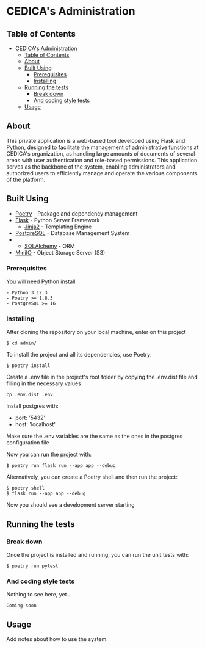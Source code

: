 # CEDICA's Administration

## Table of Contents

- [CEDICA's Administration](#cecidas-administration)
  - [Table of Contents](#table-of-contents)
  - [About ](#about-)
  - [Built Using ](#built-using-)
    - [Prerequisites](#prerequisites)
    - [Installing](#installing)
  - [Running the tests ](#running-the-tests-)
    - [Break down](#break-down)
    - [And coding style tests](#and-coding-style-tests)
  - [Usage ](#usage-)

## About <a name = "about"></a>
This private application is a web-based tool developed using Flask and Python, designed to facilitate the management of administrative functions at CEDICA's organization, as handling large amounts of documents of several areas with user authentication and role-based permissions. This application serves as the backbone of the system, enabling administrators and authorized users to efficiently manage and operate the various components of the platform.

## Built Using <a name = "built_using"></a>

- [Poetry](https://python-poetry.org/) - Package and dependency management
- [Flask](https://flask.palletsprojects.com/en/3.0.x/) - Python Server Framework
  - [Jinja2](https://jinja.palletsprojects.com/en/3.1.x/) - Templating Engine
- [PostgreSQL](https://www.postgresql.org/) - Database Management System 
- - [SQLAlchemy](https://www.sqlalchemy.org/) - ORM
- [MiniIO](https://github.com/minio/minio) - Object Storage Server (S3)

### Prerequisites

You will need Python install
```
- Python 3.12.3
- Poetry >= 1.8.3
- PostgreSQL >= 16
```

### Installing

After cloning the repository on your local machine, enter on this project
```
$ cd admin/
```


To install the project and all its dependencies, use Poetry:
```
$ poetry install
```


Create a .env file in the project's root folder by copying the .env.dist file and filling in the necessary values
```
cp .env.dist .env
```

Install postgres with:
- port: '5432' 
- host: 'localhost'

Make sure the .env variables are the same as the ones in the postgres configuration file

Now you can run the project with:

```
$ poetry run flask run --app app --debug
```


Alternatively, you can create a Poetry shell and then run the project:
```
$ poetry shell
$ flask run --app app --debug
```


Now you should see a development server starting
## Running the tests <a name = "tests"></a>

### Break down

Once the project is installed and running, you can run the unit tests with:
```
$ poetry run pytest 
```

### And coding style tests
Nothing to see here, yet...
```
Coming soon
```


## Usage <a name = "usage"></a>

Add notes about how to use the system.
